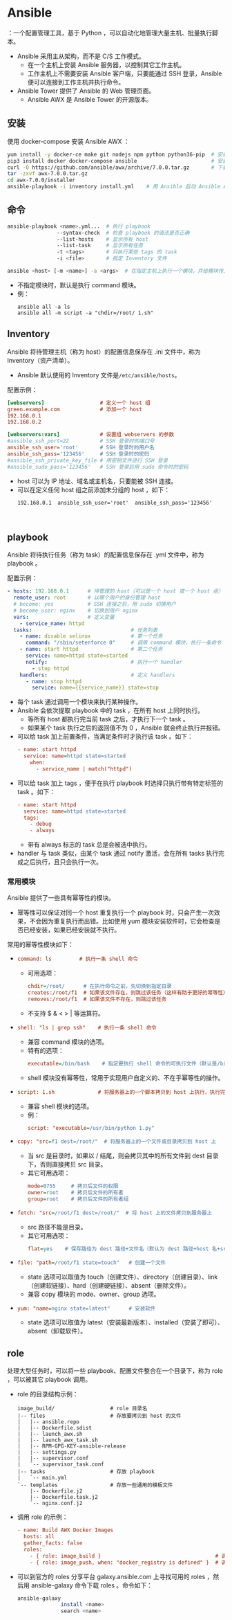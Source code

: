 # Ansible

：一个配置管理工具，基于 Python ，可以自动化地管理大量主机、批量执行脚本。
- Ansible 采用主从架构，而不是 C/S 工作模式。
  - 在一个主机上安装 Ansible 服务器，以控制其它工作主机。
  - 工作主机上不需要安装 Ansible 客户端，只要能通过 SSH 登录，Ansible 便可以连接到工作主机并执行命令。
- Ansible Tower 提供了 Ansible 的 Web 管理页面。
  - Ansible AWX 是 Ansible Tower 的开源版本。

## 安装

使用 docker-compose 安装 Ansible AWX ：
```sh
yum install -y docker-ce make git nodejs npm python python36-pip  # 安装依赖
pip3 install docker docker-compose ansible                        # 安装 Ansible
curl -O https://github.com/ansible/awx/archive/7.0.0.tar.gz       # 下载 Ansible AWX
tar -zxvf awx-7.0.0.tar.gz
cd awx-7.0.0/installer
ansible-playbook -i inventory install.yml    # 用 Ansible 启动 Ansible AWX
```

## 命令

```sh
ansible-playbook <name>.yml...  # 执行 playbook
                --syntax-check  # 检查 playbook 的语法是否正确
                --list-hosts    # 显示所有 host
                --list-task     # 显示所有任务
                -t <tags>       # 只执行某些 tags 的 task
                -i <file>       # 指定 Inventory 文件
```

```sh
ansible <host> [-m <name>] -a <args>  # 在指定主机上执行一个模块，并给模块传入参数
```
- 不指定模块时，默认是执行 command 模块。
- 例：
    ```
    ansible all -a ls
    ansible all -m script -a "chdir=/root/ 1.sh"
    ```

## Inventory

Ansible 将待管理主机（称为 host）的配置信息保存在 .ini 文件中，称为 Inventory（资产清单）。
- Ansible 默认使用的 Inventory 文件是`/etc/ansible/hosts`。

配置示例：
```ini
[webservers]                  # 定义一个 host 组
green.example.com             # 添加一个 host
192.168.0.1
192.168.0.2

[webservers:vars]             # 设置组 webservers 的参数
#ansible_ssh_port=22          # SSH 登录时的端口号
ansible_ssh_user='root'       # SSH 登录时的用户名
ansible_ssh_pass='123456'     # SSH 登录时的密码
#ansible_ssh_private_key_file # 用密钥文件进行 SSH 登录
#ansible_sudo_pass='123456'   # SSH 登录后用 sudo 命令时的密码
```
- host 可以为 IP 地址、域名或主机名，只要能被 SSH 连接。
- 可以在定义任何 host 组之前添加未分组的 host ，如下：
    ```
    192.168.0.1  ansible_ssh_user='root'  ansible_ssh_pass='123456'
    ```
 
## playbook

Ansible 将待执行任务（称为 task）的配置信息保存在 .yml 文件中，称为 playbook 。

配置示例：
```yaml
- hosts: 192.168.0.1      # 待管理的 host（可以是一个 host 或一个 host 组）
  remote_user: root       # 以哪个用户的身份管理 host
  # become: yes           # SSH 连接之后，用 sudo 切换用户
  # become_user: nginx    # 切换到用户 nginx
  vars:                   # 定义变量
    - service_name: httpd
  tasks:                                # 任务列表
    - name: disable selinux             # 第一个任务
      command: "/sbin/setenforce 0"     # 调用 command 模块，执行一条命令
    - name: start httpd                 # 第二个任务
      service: name=httpd state=started
      notify:                           # 执行一个 handler
        - stop httpd
    handlers:                           # 定义 handlers
      - name: stop httpd
        service: name={{service_name}} state=stop
```
- 每个 task 通过调用一个模块来执行某种操作。
- Ansible 会依次提取 playbook 中的 task ，在所有 host 上同时执行。
  - 等所有 host 都执行完当前 task 之后，才执行下一个 task 。
  - 如果某个 task 执行之后的返回值不为 0 ，Ansible 就会终止执行并报错。
- 可以给 task 加上前置条件，当满足条件时才执行该 task 。如下：
    ```ini
    - name: start httpd
      service: name=httpd state=started
        when:
          - service_name | match("httpd")
    ```
- 可以给 task 加上 tags ，便于在执行 playbook 时选择只执行带有特定标签的 task 。如下：
    ```ini
    - name: start httpd
      service: name=httpd state=started
      tags:
        - debug
        - always
    ```
  - 带有 always 标志的 task 总是会被选中执行。
- handler 与 task 类似，由某个 task 通过 notify 激活，会在所有 tasks 执行完成之后执行，且只会执行一次。

### 常用模块

Ansible 提供了一些具有幂等性的模块。
- 幂等性可以保证对同一个 host 重复执行一个 playbook 时，只会产生一次效果，不会因为重复执行而出错。比如使用 yum 模块安装软件时，它会检查是否已经安装，如果已经安装就不执行。


常用的幂等性模块如下：

- 
  ```ini
  command: ls         # 执行一条 shell 命令
  ```
  - 可用选项：
    ```ini
    chdir=/root/      # 在执行命令之前，先切换到指定目录
    creates:/root/f1  # 如果该文件存在，则跳过该任务（这样有助于更好的幂等性）
    removes:/root/f1  # 如果该文件不存在，则跳过该任务
    ```
  - 不支持 $ & < > | 等运算符。

- 
  ```ini
  shell: "ls | grep ssh"    # 执行一条 shell 命令
  ```
  - 兼容 command 模块的选项。
  - 特有的选项：
    ```ini
    executable=/bin/bash    # 指定要执行 shell 命令的可执行文件（默认是/bin/sh）
    ```
  - shell 模块没有幂等性，常用于实现用户自定义的、不在乎幂等性的操作。

- 
  ```ini
  script: 1.sh              # 将服务器上的一个脚本拷贝到 host 上执行，执行完之后会删掉它
  ```
  - 兼容 shell 模块的选项。
  - 例：
    ```ini
    script: "executable=/usr/bin/python 1.py"
    ```

- 
  ```ini
  copy: "src=f1 dest=/root/"  # 将服务器上的一个文件或目录拷贝到 host 上
  ```
  - 当 src 是目录时，如果以 / 结尾，则会拷贝其中的所有文件到 dest 目录下，否则直接拷贝 src 目录。
  - 其它可用选项：
    ```ini
    mode=0755     # 拷贝后文件的权限
    owner=root    # 拷贝后文件的所有者
    group=root    # 拷贝后文件的所有者组
    ```

- 
  ```ini
  fetch: "src=/root/f1 dest=/root/"  # 将 host 上的文件拷贝到服务器上
  ```
  - src 路径不能是目录。
  - 其它可用选项：
    ```ini
    flat=yes    # 保存路径为 dest 路径+文件名（默认为 dest 路径+host 名+src 路径）
    ```

- 
  ```ini
  file: "path=/root/f1 state=touch"   # 创建一个文件
  ```
  - state 选项可以取值为 touch（创建文件）、directory（创建目录）、link（创建软链接）、hard（创建硬链接）、absent（删除文件）。
  - 兼容 copy 模块的 mode、owner、group 选项。

- 
  ```ini
  yum: "name=nginx state=latest"      # 安装软件
  ```
  - state 选项可以取值为 latest（安装最新版本）、installed（安装了即可）、absent（卸载软件）。

## role

处理大型任务时，可以将一些 playbook、配置文件整合在一个目录下，称为 role ，可以被其它 playbook 调用。

- role 的目录结构示例：
  ```
  image_build/                  # role 目录名
  |-- files                     # 存放要拷贝到 host 的文件
  |   |-- ansible.repo
  |   |-- Dockerfile.sdist
  |   |-- launch_awx.sh
  |   |-- launch_awx_task.sh
  |   |-- RPM-GPG-KEY-ansible-release
  |   |-- settings.py
  |   |-- supervisor.conf
  |   `-- supervisor_task.conf
  |-- tasks                     # 存放 playbook
  |   `-- main.yml
  `-- templates                 # 存放一些通用的模板文件
      |-- Dockerfile.j2
      |-- Dockerfile.task.j2
      `-- nginx.conf.j2
  ```

- 调用 role 的示例：
  ```ini
  - name: Build AWX Docker Images
    hosts: all
    gather_facts: false
    roles:
      - { role: image_build }                                     # 调用一个 role
      - { role: image_push, when: "docker_registry is defined" }  # 调用第二个 role
  ```

- 可以到官方的 roles 分享平台 galaxy.ansible.com 上寻找可用的 roles ，然后用 ansible-galaxy 命令下载 roles 。命令如下：
  ```sh
  ansible-galaxy
                install <name>
                search <name>
  ```
